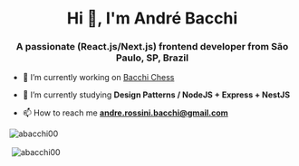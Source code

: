 <h1 align="center">Hi 👋, I'm André Bacchi</h1>
<h3 align="center">A passionate (React.js/Next.js) frontend developer from São Paulo, SP, Brazil</h3>

- 🔭 I’m currently working on [Bacchi Chess](https://github.com/abacchi00/bacchi-chess)

- 🌱 I’m currently studying **Design Patterns / NodeJS + Express + NestJS**

- 📫 How to reach me **andre.rossini.bacchi@gmail.com**

<p><img align="center" src="https://github-readme-stats.vercel.app/api/top-langs?username=abacchi00&show_icons=true&locale=en&layout=compact" alt="abacchi00" /></p>

<p>&nbsp;<img align="center" src="https://github-readme-stats.vercel.app/api?username=abacchi00&show_icons=true&locale=en" alt="abacchi00" /></p>
